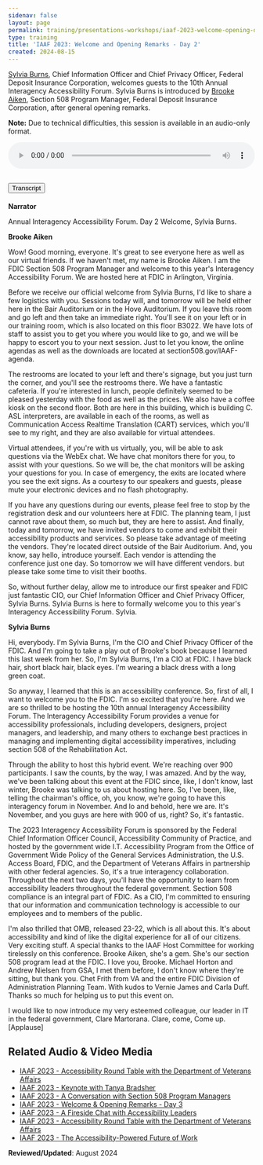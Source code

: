 ```yaml
---
sidenav: false
layout: page
permalink: training/presentations-workshops/iaaf-2023-welcome-opening-day-2/
type: training
title: 'IAAF 2023: Welcome and Opening Remarks - Day 2'
created: 2024-08-15
---
```


[Sylvia Burns]({{site.baseurl}}/iaaf/archives/biographies-2023#burns-sylvia), Chief Information Officer and Chief Privacy Officer, Federal Deposit Insurance Corporation, welcomes guests to the 10th Annual Interagency Accessibility Forum. Sylvia Burns is introduced by [Brooke Aiken]({{site.baseurl}}/iaaf/archives/biographies-2023#aiken-brooke), Section 508 Program Manager, Federal Deposit Insurance Corporation, after general opening remarks.

**Note:** Due to technical difficulties, this session is available in an audio-only format.

<audio controls="controls" data-vscid="3qesx4ovd" style="width:100%" class="border-base radius-lg border-0px"><source src="https://assets.section508.gov/files/videos/iaaf-2023-s1-welcome-2.mp3" type="audio/mp3" /></audio>

<div class="usa-accordion usa-accordion--bordered">
  <h2 class="usa-accordion__heading">
    <button type="button" class="usa-accordion__button" aria-expanded="false" aria-controls="a1">Transcript</button>
  </h2>
  <div id="a1" class="usa-accordion__content usa-prose">
    <p><strong>Narrator</strong></p>
    <p>Annual Interagency Accessibility Forum. Day 2 Welcome, Sylvia Burns.</p>   
    <p><strong>Brooke Aiken</strong></p>
    <p>Wow! Good morning, everyone. It's great to see everyone here as well as our virtual friends. If we haven't met, my name is Brooke Aiken. I am the FDIC Section 508 Program Manager and welcome to this year's Interagency Accessibility Forum. We are hosted here at FDIC in Arlington, Virginia.</p>
    <p>Before we receive our official welcome from Sylvia Burns, I'd like to share a few logistics with you. Sessions today will, and tomorrow will be held either here in the Bair Auditorium or in the Hove Auditorium. If you leave this room and go left and then take an immediate right. You'll see it on your left or in our training room, which is also located on this floor B3022. We have lots of staff to assist you to get you where you would like to go, and we will be happy to escort you to your next session. Just to let you know, the online agendas as well as the downloads are located at section508.gov/IAAF-agenda.</p>
    <p>The restrooms are located to your left and there's signage, but you just turn the corner, and you'll see the restrooms there. We have a fantastic cafeteria. If you're interested in lunch, people definitely seemed to be pleased yesterday with the food as well as the prices. We also have a coffee kiosk on the second floor. Both are here in this building, which is building C. ASL interpreters, are available in each of the rooms, as well as Communication Access Realtime Translation (CART) services, which you'll see to my right, and they are also available for virtual attendees.</p>
    <p>Virtual attendees, if you're with us virtually, you, will be able to ask questions via the WebEx chat. We have chat monitors there for you, to assist with your questions. So we will be, the chat monitors will be asking your questions for you. In case of emergency, the exits are located where you see the exit signs. As a courtesy to our speakers and guests, please mute your electronic devices and no flash photography.</p>
    <p>If you have any questions during our events, please feel free to stop by the registration desk and our volunteers here at FDIC. The planning team, I just cannot rave about them, so much but, they are here to assist. And finally, today and tomorrow, we have invited vendors to come and exhibit their accessibility products and services. So please take advantage of meeting the vendors. They're located direct outside of the Bair Auditorium. And, you know, say hello, introduce yourself. Each vendor is attending the conference just one day. So tomorrow we will have different vendors. but please take some time to visit their booths.</p>
    <p>So, without further delay, allow me to introduce our first speaker and FDIC just fantastic CIO, our Chief Information Officer and Chief Privacy Officer, Sylvia Burns. Sylvia Burns is here to formally welcome you to this year's Interagency Accessibility Forum. Sylvia.</p>
    <p><strong>Sylvia Burns</strong></p>
    <p>Hi, everybody. I'm Sylvia Burns, I'm the CIO and Chief Privacy Officer of the FDIC. And I'm going to take a play out of Brooke's book because I learned this last week from her. So, I'm Sylvia Burns, I'm a CIO at FDIC. I have black hair, short black hair, black eyes. I'm wearing a black dress with a long green coat.</p>
    <p>So anyway, I learned that this is an accessibility conference. So, first of all, I want to welcome you to the FDIC. I'm so excited that you're here. And we are so thrilled to be hosting the 10th annual Interagency Accessibility Forum. The Interagency Accessibility Forum provides a venue for accessibility professionals, including developers, designers, project managers, and leadership, and many others to exchange best practices in managing and implementing digital accessibility imperatives, including section 508 of the Rehabilitation Act.</p>
    <p>Through the ability to host this hybrid event. We're reaching over 900 participants. I saw the counts, by the way, I was amazed. And by the way, we've been talking about this event at the FDIC since, like, I don't know, last winter, Brooke was talking to us about hosting here. So, I've been, like, telling the chairman's office, oh, you know, we're going to have this interagency forum in November. And lo and behold, here we are. It's November, and you guys are here with 900 of us, right? So, it's fantastic.</p>
    <p>The 2023 Interagency Accessibility Forum is sponsored by the Federal Chief Information Officer Council, Accessibility Community of Practice, and hosted by the government wide I.T. Accessibility Program from the Office of Government Wide Policy of the General Services Administration, the U.S. Access Board, FDIC, and the Department of Veterans Affairs in partnership with other federal agencies. So, it's a true interagency collaboration. Throughout the next two days, you'll have the opportunity to learn from accessibility leaders throughout the federal government. Section 508 compliance is an integral part of FDIC. As a CIO, I'm committed to ensuring that our information and communication technology is accessible to our employees and to members of the public.</p>
    <p>I'm also thrilled that OMB, released 23-22, which is all about this. It's about accessibility and kind of like the digital experience for all of our citizens. Very exciting stuff. A special thanks to the IAAF Host Committee for working tirelessly on this conference. Brooke Aiken, she's a gem. She's our section 508 program lead at the FDIC. I love you, Brooke. Michael Horton and Andrew Nielsen from GSA, I met them before, I don't know where they're sitting, but thank you. Chet Frith from VA and the entire FDIC Division of Administration Planning Team. With kudos to Vernie James and Carla Duff. Thanks so much for helping us to put this event on.</p>
    <p>I would like to now introduce my very esteemed colleague, our leader in IT in the federal government, Clare Martorana. Clare, come, Come up. [Applause]</p>
  </div>
</div>

## Related Audio & Video Media
* [IAAF 2023 - Accessibility Round Table with the Department of Veterans Affairs]({{site.baseurl}}/training/presentations-workshops/iaaf-2023-digital-federal-workplace/)
* [IAAF 2023 - Keynote with Tanya Bradsher]({{site.baseurl}}/training/presentations-workshops/iaaf-2023-keynote-tanya-bradsher/iaaf-2023-keynote-tanya-bradsher/)
* [IAAF 2023 - A Conversation with Section 508 Program Managers]({{site.baseurl}}/training/presentations-workshops/iaaf-2023-real-talk-508-pms/)
* [IAAF 2023 - Welcome & Opening Remarks - Day 3]({{site.baseurl}}/training/presentations-workshops/iaaf-2023-welcome-opening-day-3/)
* [iAAF 2023 - A Fireside Chat with Accessibility Leaders]({{site.baseurl}}/training/presentations-workshops/iaaf-2023-fireside-chat-with-accessibility-leaders/)
* [IAAF 2023 - Accessibility Round Table with the Department of Veterans Affairs]({{site.baseurl}}/training/presentations-workshops/iaaf-2023-accessibility-round-table/)
* [IAAF 2023 - The Accessibility-Powered Future of Work]({{site.baseurl}}/training/presentations-workshops/iaaf-2023-accessibility-powered-future-of-work/)

**Reviewed/Updated**: August 2024